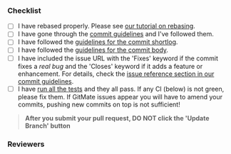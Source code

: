 <!--
Thanks for your contribution!

Reviewing pull requests takes a lot of time and we're all volunteers. Please make sure you go through the following checklist and all items before pinging someone for a review.
-->

### Checklist

- [ ] I have rebased properly. Please see [our tutorial on rebasing](http://coala.io/git#rebasing).
- [ ] I have gone through the [commit guidelines](http://coala.io/commit) and I've followed them.
- [ ] I have followed the [guidelines for the commit shortlog](http://coala.io/commit#shortlog).
- [ ] I have followed the [guidelines for the commit body](http://coala.io/commit#commit-body).
- [ ] I have included the issue URL with the 'Fixes' keyword if the commit fixes a *real bug* and the 'Closes' keyword if it adds a feature or enhancement. For details, check the [issue reference section in our commit guidelines](http://coala.io/commit#issue-reference).
- [ ] I have [run all the tests](http://api.coala.io/en/latest/Developers/Executing_Tests.html) and they all pass. If any CI (below) is not green, please fix them. If GitMate issues appear you will have to amend your commits, pushing new commits on top is not sufficient!

> **After you submit your pull request, DO NOT click the 'Update Branch' button**

### Reviewers

<!--
Please list the Github handles of people you think susceptible to review this PR. Feel free to leave this section blank if you don't know who to tag.
-->

<!--
End note:

As you learn things over your Pull Request please help others on the chat and on PRs to get their stuff right as well!
-->

